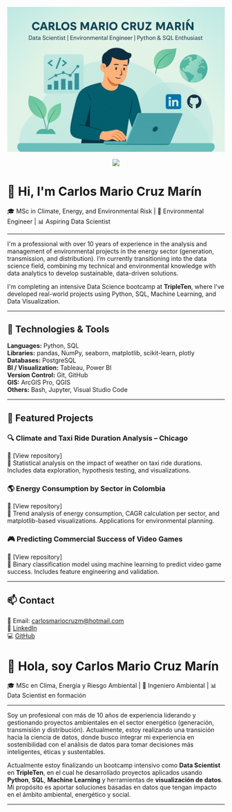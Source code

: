 <p align="center">
  <img src="https://github.com/ccruzmar/ccruzmar/blob/main/img_datascientist.png">
</p>

<p align="center">
  <img src="https://github.com/ccruzmar/ccruzmar/blob/main/A_professional_digital_illustration_features_Carlo.png"
</p>

# 👋 Hi, I'm Carlos Mario Cruz Marín  

🎓 MSc in Climate, Energy, and Environmental Risk | 🌱 Environmental Engineer | 📊 Aspiring Data Scientist  

---

I'm a professional with over 10 years of experience in the analysis and management of environmental projects in the energy sector (generation, transmission, and distribution). I’m currently transitioning into the data science field, combining my technical and environmental knowledge with data analytics to develop sustainable, data-driven solutions.

I'm completing an intensive Data Science bootcamp at **TripleTen**, where I’ve developed real-world projects using Python, SQL, Machine Learning, and Data Visualization.

---

## 🧰 Technologies & Tools

**Languages:** Python, SQL  
**Libraries:** pandas, NumPy, seaborn, matplotlib, scikit-learn, plotly  
**Databases:** PostgreSQL  
**BI / Visualization:** Tableau, Power BI  
**Version Control:** Git, GitHub  
**GIS:** ArcGIS Pro, QGIS  
**Others:** Bash, Jupyter, Visual Studio Code  

---

## 🚀 Featured Projects

### 🔍 Climate and Taxi Ride Duration Analysis – Chicago  
📁 [View repository]  
📌 Statistical analysis on the impact of weather on taxi ride durations. Includes data exploration, hypothesis testing, and visualizations.

### 🌎 Energy Consumption by Sector in Colombia  
📁 [View repository]  
📌 Trend analysis of energy consumption, CAGR calculation per sector, and matplotlib-based visualizations. Applications for environmental planning.

### 🎮 Predicting Commercial Success of Video Games  
📁 [View repository]  
📌 Binary classification model using machine learning to predict video game success. Includes feature engineering and validation.

---

## 📫 Contact

📧 Email: carlosmariocruzm@hotmail.com  
🔗 [LinkedIn](https://www.linkedin.com/in/ccruzmar84/)  
💻 [GitHub](https://github.com/ccruzmar)  

# 👋 Hola, soy Carlos Mario Cruz Marín  
🎓 MSc en Clima, Energía y Riesgo Ambiental | 🌱 Ingeniero Ambiental | 📊 Data Scientist en formación

---

Soy un profesional con más de 10 años de experiencia liderando y gestionando proyectos ambientales en el sector energético (generación, transmisión y distribución). Actualmente, estoy realizando una transición hacia la ciencia de datos, donde busco integrar mi experiencia en sostenibilidad con el análisis de datos para tomar decisiones más inteligentes, éticas y sustentables.

Actualmente estoy finalizando un bootcamp intensivo como **Data Scientist** en **TripleTen**, en el cual he desarrollado proyectos aplicados usando **Python**, **SQL**, **Machine Learning** y herramientas de **visualización de datos**. Mi propósito es aportar soluciones basadas en datos que tengan impacto en el ámbito ambiental, energético y social.

---


